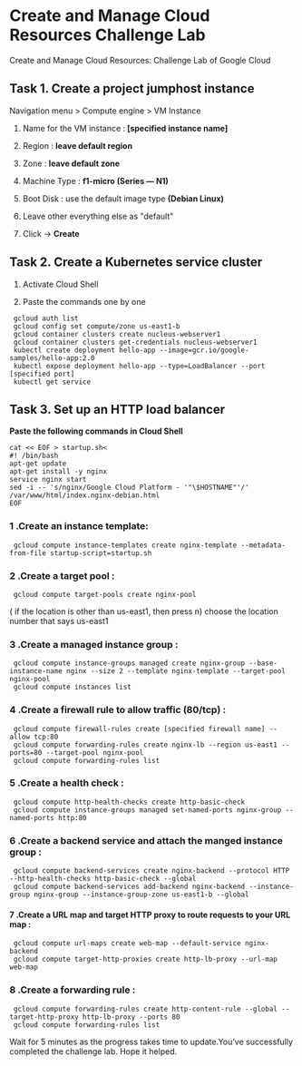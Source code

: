 # Create and Manage Cloud Resources Challenge Lab
Create and Manage Cloud Resources: Challenge Lab of Google Cloud

## Task 1. Create a project jumphost instance
Navigation menu > Compute engine > VM Instance

1. Name for the VM instance :<b> [specified instance name]</b>

2. Region : <b>leave default region</b>

3. Zone : <b>leave default zone</b>

4. Machine Type : <b>f1-micro (Series — N1)</b>

5. Boot Disk : use the default image type <b>(Debian Linux)</b>

6. Leave other everything else as "default"

7. Click -> <b> Create</b>

## Task 2. Create a Kubernetes service cluster
1. Activate Cloud Shell 

2. Paste the commands one by one

```shell
 gcloud auth list
 gcloud config set compute/zone us-east1-b
 gcloud container clusters create nucleus-webserver1
 gcloud container clusters get-credentials nucleus-webserver1
 kubectl create deployment hello-app --image=gcr.io/google-samples/hello-app:2.0
 kubectl expose deployment hello-app --type=LoadBalancer --port [specified port]
 kubectl get service
```

## Task 3. Set up an HTTP load balancer
<b>Paste the following commands in Cloud Shell</b><br />

```shell
cat << EOF > startup.sh<
#! /bin/bash
apt-get update
apt-get install -y nginx
service nginx start
sed -i -- 's/nginx/Google Cloud Platform - '"\$HOSTNAME"'/' /var/www/html/index.nginx-debian.html
EOF
```

### 1 .Create an instance template:

```shell
 gcloud compute instance-templates create nginx-template --metadata-from-file startup-script=startup.sh
```

### 2 .Create a target pool :

```shell
 gcloud compute target-pools create nginx-pool
```

( if the location is other than us-east1, then press n)
choose the location number that says us-east1
### 3 .Create a managed instance group :

```shell
 gcloud compute instance-groups managed create nginx-group --base-instance-name nginx --size 2 --template nginx-template --target-pool nginx-pool 
 gcloud compute instances list
```

### 4 .Create a firewall rule to allow traffic (80/tcp) :

```shell
 gcloud compute firewall-rules create [specified firewall name] --allow tcp:80
 gcloud compute forwarding-rules create nginx-lb --region us-east1 --ports=80 --target-pool nginx-pool
 gcloud compute forwarding-rules list
```

### 5 .Create a health check :

```shell
 gcloud compute http-health-checks create http-basic-check
 gcloud compute instance-groups managed set-named-ports nginx-group --named-ports http:80
```

### 6 .Create a backend service and attach the manged instance group :

```shell
 gcloud compute backend-services create nginx-backend --protocol HTTP --http-health-checks http-basic-check --global
 gcloud compute backend-services add-backend nginx-backend --instance-group nginx-group --instance-group-zone us-east1-b --global
```

#### 7 .Create a URL map and target HTTP proxy to route requests to your URL map :

```shell
 gcloud compute url-maps create web-map --default-service nginx-backend
 gcloud compute target-http-proxies create http-lb-proxy --url-map web-map
```

### 8 .Create a forwarding rule :

```shell
 gcloud compute forwarding-rules create http-content-rule --global --target-http-proxy http-lb-proxy --ports 80
 gcloud compute forwarding-rules list
```

Wait for 5 minutes as the progress takes time to update.You’ve successfully completed the challenge lab. Hope it helped.
